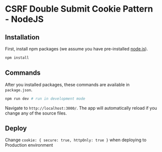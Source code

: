 # CSRF Double Submit Cookie Pattern - NodeJS

## Installation

First, install npm packages (we assume you have pre-installed [node.js](https://nodejs.org/)).

```bash
npm install
```

## Commands

After you installed packages, these commands are available in `package.json`.

```bash
npm run dev # run in development mode
```
Navigate to ``` http://localhost:3000/ ```. The app will automatically reload if you change any of the source files.


## Deploy

Change ```cookie: { secure: true, httpOnly: true }``` when deploying to Production environment
